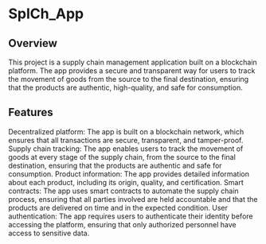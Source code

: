 # SplCh_App

<h2> Overview </h2>
This project is a supply chain management application built on a blockchain platform. The app provides a secure and transparent way for users to track the movement of goods from the source to the final destination, ensuring that the products are authentic, high-quality, and safe for consumption.

<h2>Features</h2>
Decentralized platform: The app is built on a blockchain network, which ensures that all transactions are secure, transparent, and tamper-proof. </br>
Supply chain tracking: The app enables users to track the movement of goods at every stage of the supply chain, from the source to the final destination, ensuring that the products are authentic and safe for consumption.
Product information: The app provides detailed information about each product, including its origin, quality, and certification.
Smart contracts: The app uses smart contracts to automate the supply chain process, ensuring that all parties involved are held accountable and that the products are delivered on time and in the expected condition.
User authentication: The app requires users to authenticate their identity before accessing the platform, ensuring that only authorized personnel have access to sensitive data.


